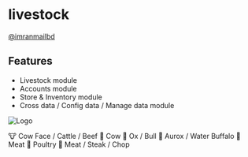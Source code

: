 # livestock
[@imranmailbd](https://www.github.com/imranmailbd)

## Features

- Livestock module
- Accounts module
- Store & Inventory module
- Cross data / Config data / Manage data module 

![Logo](https://skitsbd.com/assets/images/logo.png)

🐮 Cow Face / Cattle / Beef
🐄 Cow
🐂 Ox / Bull 
🐃 Aurox / Water Buffalo
🍖 Meat
🍗 Poultry
🥩 Meat / Steak / Chop